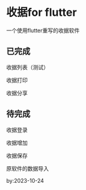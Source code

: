 # 收据for flutter

一个使用flutter重写的收据软件

## 已完成
收据列表（测试）

收据打印

收据分享

## 待完成
收据登录

收据增加

收据保存

原软件的数据导入

by:2023-10-24
